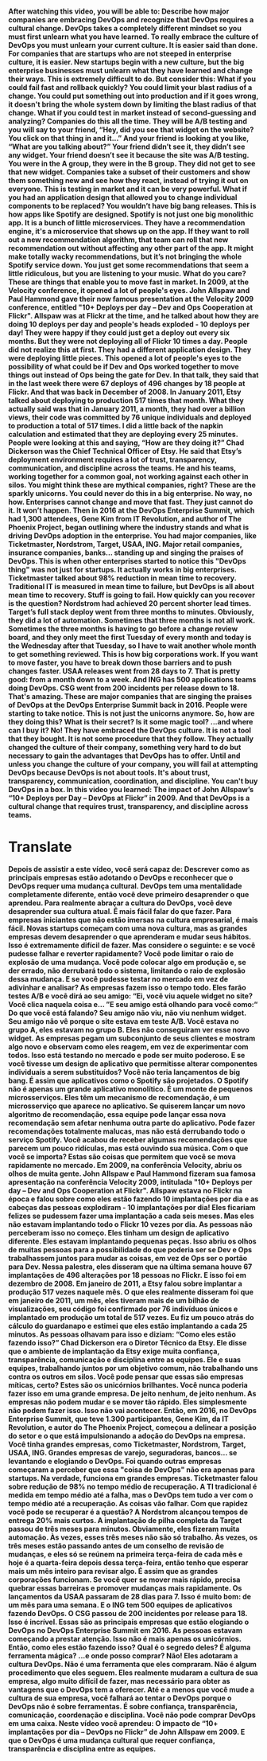 #### After watching this video, you will be able to: Describe how major companies are embracing DevOps and recognize that DevOps requires a cultural change. DevOps takes a completely different mindset so you must first unlearn what you have learned. To really embrace the culture of DevOps you must unlearn your current culture. It is easier said than done. For companies that are startups who are not steeped in enterprise culture, it is easier. New startups begin with a new culture, but the big enterprise businesses must unlearn what they have learned and change their ways. This is extremely difficult to do. But consider this: What if you could fail fast and rollback quickly? You could limit your blast radius of a change. You could put something out into production and if it goes wrong, it doesn't bring the whole system down by limiting the blast radius of that change. What if you could test in market instead of second-guessing and analyzing? Companies do this all the time. They will be A/B testing and you will say to your friend, “Hey, did you see that widget on the website? You click on that thing in and it...” And your friend is looking at you like, “What are you talking about?” Your friend didn’t see it, they didn’t see any widget. Your friend doesn’t see it because the site was A/B testing. You were in the A group, they were in the B group. They did not get to see that new widget. Companies take a subset of their customers and show them something new and see how they react, instead of trying it out on everyone. This is testing in market and it can be very powerful. What if you had an application design that allowed you to change individual components to be replaced? You wouldn’t have big bang releases. This is how apps like Spotify are designed. Spotify is not just one big monolithic app. It is a bunch of little microservices. They have a recommendation engine, it's a microservice that shows up on the app. If they want to roll out a new recommendation algorithm, that team can roll that new recommendation out without affecting any other part of the app. It might make totally wacky recommendations, but it’s not bringing the whole Spotify service down. You just get some recommendations that seem a little ridiculous, but you are listening to your music. What do you care? These are things that enable you to move fast in market. In 2009, at the Velocity conference, it opened a lot of people's eyes. John Allspaw and Paul Hammond gave their now famous presentation at the Velocity 2009 conference, entitled "10+ Deploys per day – Dev and Ops Cooperation at Flickr". Allspaw was at Flickr at the time, and he talked about how they are doing 10 deploys per day and people's heads exploded - 10 deploys per day! They were happy if they could just get a deploy out every six months. But they were not deploying all of Flickr 10 times a day. People did not realize this at first. They had a different application design. They were deploying little pieces. This opened a lot of people's eyes to the possibility of what could be if Dev and Ops worked together to move things out instead of Ops being the gate for Dev. In that talk, they said that in the last week there were 67 deploys of 496 changes by 18 people at Flickr. And that was back in December of 2008. In January 2011, Etsy talked about deploying to production 517 times that month. What they actually said was that in January 2011, a month, they had over a billion views, their code was committed by 76 unique individuals and deployed to production a total of 517 times. I did a little back of the napkin calculation and estimated that they are deploying every 25 minutes. People were looking at this and saying, “How are they doing it?” Chad Dickerson was the Chief Technical Officer of Etsy. He said that Etsy’s deployment environment requires a lot of trust, transparency, communication, and discipline across the teams. He and his teams, working together for a common goal, not working against each other in silos. You might think these are mythical companies, right? These are the sparkly unicorns. You could never do this in a big enterprise. No way, no how. Enterprises cannot change and move that fast. They just cannot do it. It won’t happen. Then in 2016 at the DevOps Enterprise Summit, which had 1,300 attendees, Gene Kim from IT Revolution, and author of The Phoenix Project, began outlining where the industry stands and what is driving DevOps adoption in the enterprise. You had major companies, like Ticketmaster, Nordstrom, Target, USAA, ING. Major retail companies, insurance companies, banks… standing up and singing the praises of DevOps. This is when other enterprises started to notice this "DevOps thing" was not just for startups. It actually works in big enterprises. Ticketmaster talked about 98% reduction in mean time to recovery. Traditional IT is measured in mean time to failure, but DevOps is all about mean time to recovery. Stuff is going to fail. How quickly can you recover is the question? Nordstrom had achieved 20 percent shorter lead times. Target’s full stack deploy went from three months to minutes. Obviously, they did a lot of automation. Sometimes that three months is not all work. Sometimes the three months is having to go before a change review board, and they only meet the first Tuesday of every month and today is the Wednesday after that Tuesday, so I have to wait another whole month to get something reviewed. This is how big corporations work. If you want to move faster, you have to break down those barriers and to push changes faster. USAA releases went from 28 days to 7. That is pretty good: from a month down to a week. And ING has 500 applications teams doing DevOps. CSG went from 200 incidents per release down to 18. That's amazing. These are major companies that are singing the praises of DevOps at the DevOps Enterprise Summit back in 2016. People were starting to take notice. This is not just the unicorns anymore. So, how are they doing this? What is their secret? Is it some magic tool? ...and where can I buy it? No! They have embraced the DevOps culture. It is not a tool that they bought. It is not some procedure that they follow. They actually changed the culture of their company, something very hard to do but necessary to gain the advantages that DevOps has to offer. Until and unless you change the culture of your company, you will fail at attempting DevOps because DevOps is not about tools. It's about trust, transparency, communication, coordination, and discipline. You can't buy DevOps in a box. In this video you learned: The impact of John Allspaw’s “10+ Deploys per Day – DevOps at Flickr” in 2009. And that DevOps is a cultural change that requires trust, transparency, and discipline across teams.

# Translate

#### Depois de assistir a este vídeo, você será capaz de: Descrever como as principais empresas estão adotando o DevOps e reconhecer que o DevOps requer uma mudança cultural. DevOps tem uma mentalidade completamente diferente, então você deve primeiro desaprender o que aprendeu. Para realmente abraçar a cultura do DevOps, você deve desaprender sua cultura atual. É mais fácil falar do que fazer. Para empresas iniciantes que não estão imersas na cultura empresarial, é mais fácil. Novas startups começam com uma nova cultura, mas as grandes empresas devem desaprender o que aprenderam e mudar seus hábitos. Isso é extremamente difícil de fazer. Mas considere o seguinte: e se você pudesse falhar e reverter rapidamente? Você pode limitar o raio de explosão de uma mudança. Você pode colocar algo em produção e, se der errado, não derrubará todo o sistema, limitando o raio de explosão dessa mudança. E se você pudesse testar no mercado em vez de adivinhar e analisar? As empresas fazem isso o tempo todo. Eles farão testes A/B e você dirá ao seu amigo: “Ei, você viu aquele widget no site? Você clica naquela coisa e... ”E seu amigo está olhando para você como:“ Do que você está falando? Seu amigo não viu, não viu nenhum widget. Seu amigo não vê porque o site estava em teste A/B. Você estava no grupo A, eles estavam no grupo B. Eles não conseguiram ver esse novo widget. As empresas pegam um subconjunto de seus clientes e mostram algo novo e observam como eles reagem, em vez de experimentar com todos. Isso está testando no mercado e pode ser muito poderoso. E se você tivesse um design de aplicativo que permitisse alterar componentes individuais a serem substituídos? Você não teria lançamentos de big bang. É assim que aplicativos como o Spotify são projetados. O Spotify não é apenas um grande aplicativo monolítico. É um monte de pequenos microsserviços. Eles têm um mecanismo de recomendação, é um microsserviço que aparece no aplicativo. Se quiserem lançar um novo algoritmo de recomendação, essa equipe pode lançar essa nova recomendação sem afetar nenhuma outra parte do aplicativo. Pode fazer recomendações totalmente malucas, mas não está derrubando todo o serviço Spotify. Você acabou de receber algumas recomendações que parecem um pouco ridículas, mas está ouvindo sua música. Com o que você se importa? Estas são coisas que permitem que você se mova rapidamente no mercado. Em 2009, na conferência Velocity, abriu os olhos de muita gente. John Allspaw e Paul Hammond fizeram sua famosa apresentação na conferência Velocity 2009, intitulada "10+ Deploys per day – Dev and Ops Cooperation at Flickr". Allspaw estava no Flickr na época e falou sobre como eles estão fazendo 10 implantações por dia e as cabeças das pessoas explodiram - 10 implantações por dia! Eles ficariam felizes se pudessem fazer uma implantação a cada seis meses. Mas eles não estavam implantando todo o Flickr 10 vezes por dia. As pessoas não perceberam isso no começo. Eles tinham um design de aplicativo diferente. Eles estavam implantando pequenas peças. Isso abriu os olhos de muitas pessoas para a possibilidade do que poderia ser se Dev e Ops trabalhassem juntos para mudar as coisas, em vez de Ops ser o portão para Dev. Nessa palestra, eles disseram que na última semana houve 67 implantações de 496 alterações por 18 pessoas no Flickr. E isso foi em dezembro de 2008. Em janeiro de 2011, a Etsy falou sobre implantar a produção 517 vezes naquele mês. O que eles realmente disseram foi que em janeiro de 2011, um mês, eles tiveram mais de um bilhão de visualizações, seu código foi confirmado por 76 indivíduos únicos e implantado em produção um total de 517 vezes. Eu fiz um pouco atrás do cálculo do guardanapo e estimei que eles estão implantando a cada 25 minutos. As pessoas olhavam para isso e diziam: “Como eles estão fazendo isso?” Chad Dickerson era o Diretor Técnico da Etsy. Ele disse que o ambiente de implantação da Etsy exige muita confiança, transparência, comunicação e disciplina entre as equipes. Ele e suas equipes, trabalhando juntos por um objetivo comum, não trabalhando uns contra os outros em silos. Você pode pensar que essas são empresas míticas, certo? Estes são os unicórnios brilhantes. Você nunca poderia fazer isso em uma grande empresa. De jeito nenhum, de jeito nenhum. As empresas não podem mudar e se mover tão rápido. Eles simplesmente não podem fazer isso. Isso não vai acontecer. Então, em 2016, no DevOps Enterprise Summit, que teve 1.300 participantes, Gene Kim, da IT Revolution, e autor do The Phoenix Project, começou a delinear a posição do setor e o que está impulsionando a adoção do DevOps na empresa. Você tinha grandes empresas, como Ticketmaster, Nordstrom, Target, USAA, ING. Grandes empresas de varejo, seguradoras, bancos… se levantando e elogiando o DevOps. Foi quando outras empresas começaram a perceber que essa "coisa de DevOps" não era apenas para startups. Na verdade, funciona em grandes empresas. Ticketmaster falou sobre redução de 98% no tempo médio de recuperação. A TI tradicional é medida em tempo médio até a falha, mas o DevOps tem tudo a ver com o tempo médio até a recuperação. As coisas vão falhar. Com que rapidez você pode se recuperar é a questão? A Nordstrom alcançou tempos de entrega 20% mais curtos. A implantação de pilha completa da Target passou de três meses para minutos. Obviamente, eles fizeram muita automação. Às vezes, esses três meses não são só trabalho. Às vezes, os três meses estão passando antes de um conselho de revisão de mudanças, e eles só se reúnem na primeira terça-feira de cada mês e hoje é a quarta-feira depois dessa terça-feira, então tenho que esperar mais um mês inteiro para revisar algo. É assim que as grandes corporações funcionam. Se você quer se mover mais rápido, precisa quebrar essas barreiras e promover mudanças mais rapidamente. Os lançamentos da USAA passaram de 28 dias para 7. Isso é muito bom: de um mês para uma semana. E o ING tem 500 equipes de aplicativos fazendo DevOps. O CSG passou de 200 incidentes por release para 18. Isso é incrível. Essas são as principais empresas que estão elogiando o DevOps no DevOps Enterprise Summit em 2016. As pessoas estavam começando a prestar atenção. Isso não é mais apenas os unicórnios. Então, como eles estão fazendo isso? Qual é o segredo deles? É alguma ferramenta mágica? ...e onde posso comprar? Não! Eles adotaram a cultura DevOps. Não é uma ferramenta que eles compraram. Não é algum procedimento que eles seguem. Eles realmente mudaram a cultura de sua empresa, algo muito difícil de fazer, mas necessário para obter as vantagens que o DevOps tem a oferecer. Até e a menos que você mude a cultura de sua empresa, você falhará ao tentar o DevOps porque o DevOps não é sobre ferramentas. É sobre confiança, transparência, comunicação, coordenação e disciplina. Você não pode comprar DevOps em uma caixa. Neste vídeo você aprendeu: O impacto de “10+ implantações por dia – DevOps no Flickr” de John Allspaw em 2009. E que o DevOps é uma mudança cultural que requer confiança, transparência e disciplina entre as equipes.